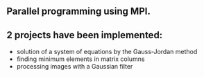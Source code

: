 ## Parallel programming using MPI.
## 2 projects have been implemented:
- solution of a system of equations by the Gauss-Jordan method
- finding minimum elements in matrix columns
- processing images with a Gaussian filter